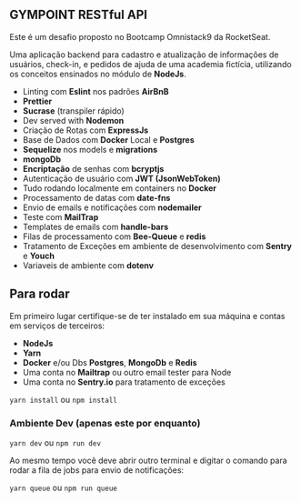 ## GYMPOINT RESTful API

Este é um desafio proposto no Bootcamp Omnistack9 da RocketSeat.

Uma aplicação backend para cadastro e atualização de informações de usuários, check-in, e pedidos de ajuda de uma academia fictícia, utilizando os conceitos ensinados no módulo de **NodeJs**.

- Linting com **Eslint** nos padrões **AirBnB**
- **Prettier**
- **Sucrase** (transpiler rápido)
- Dev served with **Nodemon**
- Criação de Rotas com **ExpressJs**
- Base de Dados com **Docker** Local e **Postgres**
- **Sequelize** nos models e **migrations**
- **mongoDb**
- **Encriptação** de senhas com **bcryptjs**
- Autenticação de usuário com **JWT (JsonWebToken)**
- Tudo rodando localmente em containers no **Docker**
- Processamento de datas com **date-fns**
- Envio de emails e notificações com **nodemailer**
- Teste com **MailTrap**
- Templates de emails com **handle-bars**
- Filas de processamento com **Bee-Queue** e **redis**
- Tratamento de Exceções em ambiente de desenvolvimento com **Sentry** e **Youch**
- Variaveis de ambiente com **dotenv**


## Para rodar

Em primeiro lugar certifique-se de ter instalado em sua máquina e contas em serviços de terceiros:

- **NodeJs**
- **Yarn**
- **Docker** e/ou Dbs **Postgres**, **MongoDb** e **Redis**
- Uma conta no **Mailtrap** ou outro email tester para Node
- Uma conta no **Sentry.io** para tratamento de exceções

`yarn install` ou `npm install`

### Ambiente Dev (apenas este por enquanto)

`yarn dev` ou `npm run dev`

Ao mesmo tempo você deve abrir outro terminal e digitar o comando para rodar a fila de jobs para envio de notificações:

`yarn queue` ou `npm run queue`
